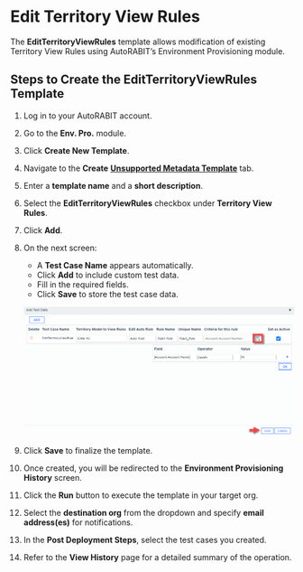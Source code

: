 # Edit Territory View Rules

The **EditTerritoryViewRules** template allows modification of existing Territory View Rules using AutoRABIT’s Environment Provisioning module.

## Steps to Create the EditTerritoryViewRules Template

1. Log in to your AutoRABIT account.
2. Go to the **Env. Pro.** module.
3. Click **Create New Template**.
4. Navigate to the **Create** [**Unsupported Metadata Template**](../../../../../arm/arm-features/environment-provisioning/unsupported-metadata-templates/) tab.
5. Enter a **template name** and a **short description**.
6. Select the **EditTerritoryViewRules** checkbox under **Territory View Rules**.
7. Click **Add**.
8.  On the next screen:

    * A **Test Case Name** appears automatically.
    * Click **Add** to include custom test data.
    * Fill in the required fields.
    * Click **Save** to store the test case data.

    ![Edit Territory View Rules - Example](<../../../../../../.gitbook/assets/image (1476).png>)
9. Click **Save** to finalize the template.
10. Once created, you will be redirected to the **Environment Provisioning History** screen.
11. Click the **Run** button to execute the template in your target org.
12. Select the **destination org** from the dropdown and specify **email address(es)** for notifications.
13. In the **Post Deployment Steps**, select the test cases you created.
14. Refer to the **View History** page for a detailed summary of the operation.
